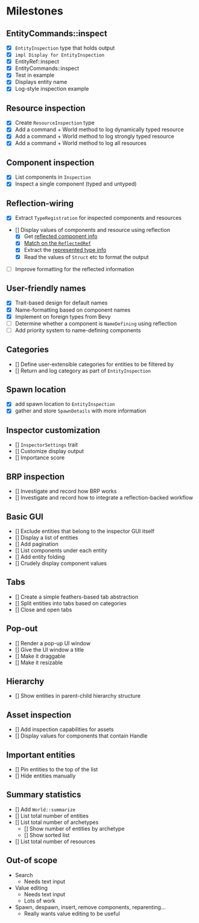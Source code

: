 # Milestones

## EntityCommands::inspect

- [x] `EntityInspection` type that holds output
- [x] `impl Display for EntityInspection`
- [x] EntityRef::inspect
- [x] EntityCommands::inspect
- [x] Test in example
- [x] Displays entity name
- [x] Log-style inspection example

## Resource inspection

- [x] Create `ResourceInspection` type
- [x] Add a command + World method to log dynamically typed resource
- [x] Add a command + World method to log strongly typed resource
- [x] Add a command + World method to log all resources

## Component inspection

- [x] List components in `Inspection`
- [x] Inspect a single component (typed and untyped)

## Reflection-wiring

- [x] Extract `TypeRegistration` for inspected components and resources
- [] Display values of components and resource using reflection
  - [x] Get [reflected component info](https://github.com/jakobhellermann/bevy-inspector-egui/blob/93fe429ba0570405094370f31d0530c1a8f0e28d/crates/bevy-inspector-egui/src/restricted_world_view.rs#L375)
  - [x] [Match on the `ReflectedRef`](https://github.com/jakobhellermann/bevy-inspector-egui/blob/93fe429ba0570405094370f31d0530c1a8f0e28d/crates/bevy-inspector-egui/src/reflect_inspector/mod.rs#L318-L319)
  - [x] Extract the [represented type info](https://github.com/jakobhellermann/bevy-inspector-egui/blob/93fe429ba0570405094370f31d0530c1a8f0e28d/crates/bevy-inspector-egui/src/reflect_inspector/mod.rs#L544)
  - [x] Read the values of `Struct` etc to format the output
- [ ] Improve formatting for the reflected information

## User-friendly names

- [x] Trait-based design for default names
- [x] Name-formatting based on component names
- [x] Implement on foreign types from Bevy
- [ ] Determine whether a component is `NameDefining` using reflection
- [ ] Add priority system to name-defining components

## Categories

- [] Define user-extensible categories for entities to be filtered by
- [] Return and log category as part of `EntityInspection`

## Spawn location

- [x] add spawn location to `EntityInspection`
- [x] gather and store `SpawnDetails` with more information

## Inspector customization

- [] `InspectorSettings` trait
- [] Customize display output
- [] Importance score

## BRP inspection

- [] Investigate and record how BRP works
- [] Investigate and record how to integrate a reflection-backed workflow

## Basic GUI

- [] Exclude entities that belong to the inspector GUI itself
- [] Display a list of entities
- [] Add pagination
- [] List components under each entity
- [] Add entity folding
- [] Crudely display component values

## Tabs

- [] Create a simple feathers-based tab abstraction
- [] Split entities into tabs based on categories
- [] Close and open tabs

## Pop-out

- [] Render a pop-up UI window
- [] Give the UI window a title
- [] Make it draggable
- [] Make it resizable

## Hierarchy

- [] Show entities in parent-child hierarchy structure

## Asset inspection

- [] Add inspection capabilities for assets
- [] Display values for components that contain Handle

## Important entities

- [] Pin entities to the top of the list
- [] Hide entities manually

## Summary statistics

- [] Add `World::summarize`
- [] List total number of entities
- [] List total number of archetypes
  - [] Show number of entities by archetype
  - [] Show sorted list
- [] List total number of resources

## Out-of scope

- Search
  - Needs text input
- Value editing
  - Needs text input
  - Lots of work
- Spawn, despawn, insert, remove components, reparenting...
  - Really wants value editing to be useful
